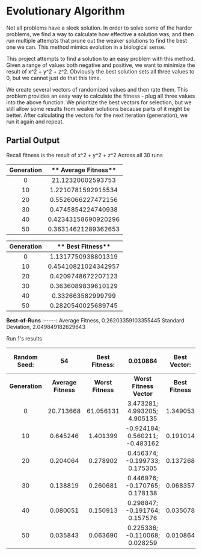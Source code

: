 # Evolutionary Algorithm
Not all problems have a sleek solution. In order to solve some of the harder problems, we find a way to calculate how effective a solution was, and then run multiple attempts that prune out the weaker solutions to find the best one we can. This method mimics evolution in a biological sense.

This project attempts to find a solution to an easy problem with this method. Given a range of values both negative and positive, we want to minimize the result of x^2 + y^2 + z^2. Obviously the best solution sets all three values to 0, but we cannot just do that this time.

We create several vectors of randomized values and then rate them. This problem provides an easy way to calculate the fitness - plug all three values into the above function. We prioritize the best vectors for selection, but we still allow some results from weaker solutions because parts of it might be better. After calculating the vectors for the next iteration (generation), we run it again and repeat.



## Partial Output
Recall fitness is the result of x^2 + y^2 + z^2
Across all 30 runs

**Generation**|** Average Fitness**
:-----:|:-----:
0| 21.12320002593753
10| 1.2210781592915534
20| 0.5526066227472156
30| 0.4745854224740938
40| 0.42343158690920296
50| 0.36314621289362653

**Generation**|** Best Fitness**
:-----:|:-----:
0| 1.1317750938801319
10| 0.45410821024342957
20| 0.4209748672207123
30| 0.3636089839610129
40| 0.332663582999799
50| 0.2820540025689745

**Best-of-Runs**
:-----:
Average Fitness, 0.26203359103355445
Standard Deviation, 2.049849182629643

Run 1's results

Random Seed:|54|Best Fitness:| 0.010864| Best Vector:| 0.75131; -0.005082; 0.072068
:-----:|:-----:|:-----:|:-----:|:-----:|:-----:
**Generation**|**Average Fitness**|**Worst Fitness**| **Worst Fitness Vector**| **Best Fitness**| **Best Fitness Vector**
0| 20.713668| 61.056131| 3.473281; 4.993205; 4.905135| 1.349053| -0.924184; 0.594827; 0.375654
10| 0.645246| 1.401399| -0.924184; 0.560211; -0.483162| 0.191014| 0.327869; -0.232312; 0.171891
20| 0.204064| 0.278902| 0.456374; -0.199733; 0.175305| 0.137268| 0.305147; -0.176543; 0.113955
30| 0.138819| 0.260681| 0.446976; -0.170765; 0.178138| 0.068357| 0.190585; -0.085946; 0.156996
40| 0.080051| 0.150913| 0.298847; -0.191764; 0.157576| 0.035078| 0.126714; -0.101254; 0.093645
50| 0.035843| 0.063690| 0.225336; -0.110068; 0.028259| 0.010864| 0.075131; -0.005082; 0.072068

